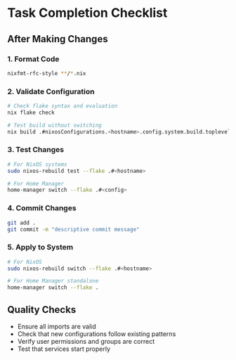 # Task Completion Checklist

## After Making Changes

### 1. Format Code
```bash
nixfmt-rfc-style **/*.nix
```

### 2. Validate Configuration
```bash
# Check flake syntax and evaluation
nix flake check

# Test build without switching
nix build .#nixosConfigurations.<hostname>.config.system.build.toplevel
```

### 3. Test Changes
```bash
# For NixOS systems
sudo nixos-rebuild test --flake .#<hostname>

# For Home Manager
home-manager switch --flake .#<config>
```

### 4. Commit Changes
```bash
git add .
git commit -m "descriptive commit message"
```

### 5. Apply to System
```bash
# For NixOS
sudo nixos-rebuild switch --flake .#<hostname>

# For Home Manager standalone
home-manager switch --flake .
```

## Quality Checks
- Ensure all imports are valid
- Check that new configurations follow existing patterns
- Verify user permissions and groups are correct
- Test that services start properly